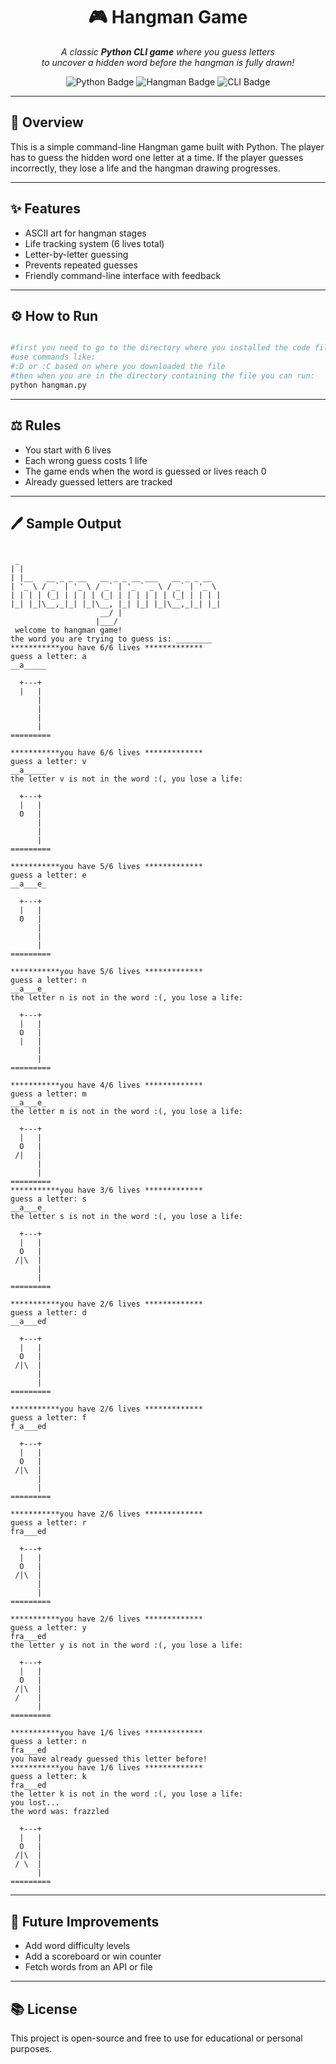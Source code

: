 <h1 align="center">🎮 Hangman Game</h1>

<p align="center">
<i>A classic <b>Python CLI game</b> where you guess letters<br>
to uncover a hidden word before the hangman is fully drawn!</i>
</p>

<p align="center">
<img src="https://img.shields.io/badge/Python-3.x-blue?style=flat-square&logo=python" alt="Python Badge" />
<img src="https://img.shields.io/badge/Game-Hangman-red?style=flat-square" alt="Hangman Badge" />
<img src="https://img.shields.io/badge/App-CLI-green?style=flat-square" alt="CLI Badge" />
</p>

---

## 🔐 Overview
This is a simple command-line Hangman game built with Python.
The player has to guess the hidden word one letter at a time.
If the player guesses incorrectly, they lose a life and the hangman drawing progresses.

---

## ✨ Features
- ASCII art for hangman stages
- Life tracking system (6 lives total)
- Letter-by-letter guessing
- Prevents repeated guesses
- Friendly command-line interface with feedback

---

## ⚙️ How to Run
```bash

#first you need to go to the directory where you installed the code file.
#use commands like:
#:D or :C based on where you downloaded the file
#then when you are in the directory containing the file you can run:
python hangman.py
```

---

## ⚖️ Rules
- You start with 6 lives
- Each wrong guess costs 1 life
- The game ends when the word is guessed or lives reach 0
- Already guessed letters are tracked

---

## 🖊️ Sample Output
```
 
 _                                             
| |                                            
| |__   __ _ _ __   __ _ _ __ ___   __ _ _ __  
| '_ \ / _` | '_ \ / _` | '_ ` _ \ / _` | '_ \ 
| | | | (_| | | | | (_| | | | | | | (_| | | | |
|_| |_|\__,_|_| |_|\__, |_| |_| |_|\__,_|_| |_|
                    __/ |                      
                   |___/    
 welcome to hangman game!
the word you are trying to guess is: ________
***********you have 6/6 lives *************
guess a letter: a
__a_____

  +---+
  |   |
      |
      |
      |
      |
=========

***********you have 6/6 lives *************
guess a letter: v
__a_____
the letter v is not in the word :(, you lose a life:

  +---+
  |   |
  O   |
      |
      |
      |
=========

***********you have 5/6 lives *************
guess a letter: e
__a___e_

  +---+
  |   |
  O   |
      |
      |
      |
=========

***********you have 5/6 lives *************
guess a letter: n
__a___e_
the letter n is not in the word :(, you lose a life:

  +---+
  |   |
  O   |
  |   |
      |
      |
=========

***********you have 4/6 lives *************
guess a letter: m
__a___e_
the letter m is not in the word :(, you lose a life:

  +---+
  |   |
  O   |
 /|   |
      |
      |
=========
***********you have 3/6 lives *************
guess a letter: s
__a___e_
the letter s is not in the word :(, you lose a life:

  +---+
  |   |
  O   |
 /|\  |
      |
      |
=========

***********you have 2/6 lives *************
guess a letter: d
__a___ed

  +---+
  |   |
  O   |
 /|\  |
      |
      |
=========

***********you have 2/6 lives *************
guess a letter: f
f_a___ed

  +---+
  |   |
  O   |
 /|\  |
      |
      |
=========

***********you have 2/6 lives *************
guess a letter: r
fra___ed

  +---+
  |   |
  O   |
 /|\  |
      |
      |
=========

***********you have 2/6 lives *************
guess a letter: y
fra___ed
the letter y is not in the word :(, you lose a life:

  +---+
  |   |
  O   |
 /|\  |
 /    |
      |
=========

***********you have 1/6 lives *************
guess a letter: n
fra___ed
you have already guessed this letter before!
***********you have 1/6 lives *************
guess a letter: k
fra___ed
the letter k is not in the word :(, you lose a life:
you lost...
the word was: frazzled

  +---+
  |   |
  O   |
 /|\  |
 / \  |
      |
=========
```

---

## 🚀 Future Improvements
- Add word difficulty levels
- Add a scoreboard or win counter
- Fetch words from an API or file

---

## 📚 License
This project is open-source and free to use for educational or personal purposes.
